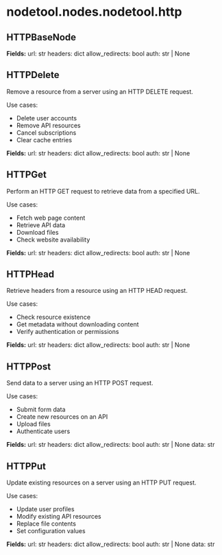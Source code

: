 # nodetool.nodes.nodetool.http

## HTTPBaseNode

**Fields:**
url: str
headers: dict
allow_redirects: bool
auth: str | None

## HTTPDelete

Remove a resource from a server using an HTTP DELETE request.

Use cases:
- Delete user accounts
- Remove API resources
- Cancel subscriptions
- Clear cache entries

**Fields:**
url: str
headers: dict
allow_redirects: bool
auth: str | None

## HTTPGet

Perform an HTTP GET request to retrieve data from a specified URL.

Use cases:
- Fetch web page content
- Retrieve API data
- Download files
- Check website availability

**Fields:**
url: str
headers: dict
allow_redirects: bool
auth: str | None

## HTTPHead

Retrieve headers from a resource using an HTTP HEAD request.

Use cases:
- Check resource existence
- Get metadata without downloading content
- Verify authentication or permissions

**Fields:**
url: str
headers: dict
allow_redirects: bool
auth: str | None

## HTTPPost

Send data to a server using an HTTP POST request.

Use cases:
- Submit form data
- Create new resources on an API
- Upload files
- Authenticate users

**Fields:**
url: str
headers: dict
allow_redirects: bool
auth: str | None
data: str

## HTTPPut

Update existing resources on a server using an HTTP PUT request.

Use cases:
- Update user profiles
- Modify existing API resources
- Replace file contents
- Set configuration values

**Fields:**
url: str
headers: dict
allow_redirects: bool
auth: str | None
data: str

